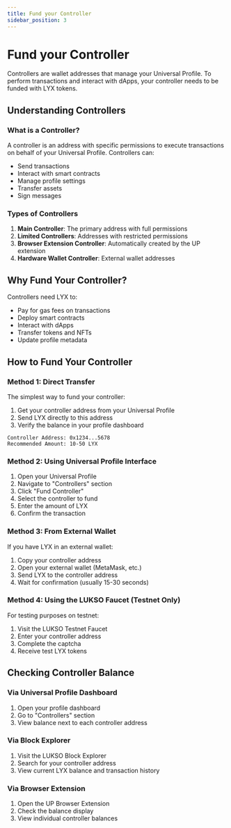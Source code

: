```yaml
---
title: Fund your Controller
sidebar_position: 3
---
```


# Fund your Controller

Controllers are wallet addresses that manage your Universal Profile. To perform transactions and interact with dApps, your controller needs to be funded with LYX tokens.

## Understanding Controllers

### What is a Controller?

A controller is an address with specific permissions to execute transactions on behalf of your Universal Profile. Controllers can:

- Send transactions
- Interact with smart contracts
- Manage profile settings
- Transfer assets
- Sign messages

### Types of Controllers

1. **Main Controller**: The primary address with full permissions
2. **Limited Controllers**: Addresses with restricted permissions
3. **Browser Extension Controller**: Automatically created by the UP extension
4. **Hardware Wallet Controller**: External wallet addresses

## Why Fund Your Controller?

Controllers need LYX to:

- Pay for gas fees on transactions
- Deploy smart contracts
- Interact with dApps
- Transfer tokens and NFTs
- Update profile metadata

## How to Fund Your Controller

### Method 1: Direct Transfer

The simplest way to fund your controller:

1. Get your controller address from your Universal Profile
2. Send LYX directly to this address
3. Verify the balance in your profile dashboard

```
Controller Address: 0x1234...5678
Recommended Amount: 10-50 LYX
```

### Method 2: Using Universal Profile Interface

1. Open your Universal Profile
2. Navigate to "Controllers" section
3. Click "Fund Controller"
4. Select the controller to fund
5. Enter the amount of LYX
6. Confirm the transaction

### Method 3: From External Wallet

If you have LYX in an external wallet:

1. Copy your controller address
2. Open your external wallet (MetaMask, etc.)
3. Send LYX to the controller address
4. Wait for confirmation (usually 15-30 seconds)

### Method 4: Using the LUKSO Faucet (Testnet Only)

For testing purposes on testnet:

1. Visit the LUKSO Testnet Faucet
2. Enter your controller address
3. Complete the captcha
4. Receive test LYX tokens

## Checking Controller Balance

### Via Universal Profile Dashboard

1. Open your profile dashboard
2. Go to "Controllers" section
3. View balance next to each controller address

### Via Block Explorer

1. Visit the LUKSO Block Explorer
2. Search for your controller address
3. View current LYX balance and transaction history

### Via Browser Extension

1. Open the UP Browser Extension
2. Check the balance display
3. View individual controller balances
